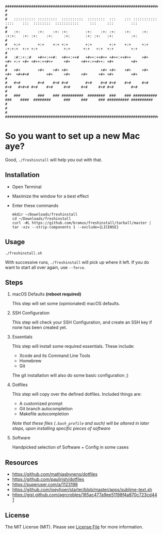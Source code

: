 ```
###############################################################################################################################################
#                                                                                                                                             #
#   :::::::::: :::::::::  ::::::::::  ::::::::  :::    ::: ::::::::::: ::::    :::  ::::::::  :::::::::::     :::     :::        :::          #
#   :+:        :+:    :+: :+:        :+:    :+: :+:    :+:     :+:     :+:+:   :+: :+:    :+:     :+:       :+: :+:   :+:        :+:          #
#   +:+        +:+    +:+ +:+        +:+        +:+    +:+     +:+     :+:+:+  +:+ +:+            +:+      +:+   +:+  +:+        +:+          #
#   :#::+::#   +#++:++#:  +#++:++#   +#++:++#++ +#++:++#++     +#+     +#+ +:+ +#+ +#++:++#++     +#+     +#++:++#++: +#+        +#+          #
#   +#+        +#+    +#+ +#+               +#+ +#+    +#+     +#+     +#+  +#+#+#        +#+     +#+     +#+     +#+ +#+        +#+          #
#   #+#        #+#    #+# #+#        #+#    #+# #+#    #+#     #+#     #+#   #+#+# #+#    #+#     #+#     #+#     #+# #+#        #+#          #
#   ###        ###    ### ##########  ########  ###    ### ########### ###    ####  ########      ###     ###     ### ########## ##########   #
#                                                                                                                                             #
###############################################################################################################################################
```

# So you want to set up a new Mac aye?

Good, `./freshinstall` will help you out with that.

## Installation

- Open Terminal

- Maximize the window for a best effect

- Enter these commands

	```
	mkdir ~/Downloads/freshinstall
	cd ~/Downloads/freshinstall
	curl -#L https://github.com/bramus/freshinstall/tarball/master | tar -xzv --strip-components 1 --exclude={LICENSE}
	```

## Usage

```
./freshinstall.sh
```

With successive runs, `./freshinstall` will pick up where it left. If you do want to start all over again, use `--force`.

## Steps

1. macOS Defaults **(reboot required)**

	This step will set some (opinionated) macOS defaults.

2. SSH Configuration

	This step will check your SSH Configuration, and create an SSH key if none has been created yet.

3. Essentials

	This step will install some required essentials. These include:

	- Xcode and its Command Line Tools
	- Homebrew
	- Git

	The git installation will also do some basic configuration ;)

4. Dotfiles

	This step will copy over the defined dotfiles. Included things are:

	- A customized prompt
	- Git branch autocompletion
	- Makefile autocompletion

	_Note that these files (`.bash_profile` and such) will be altered in later steps, upon installing specific pieces of software_

5. Software

	Handpicked selection of Software + Config in some cases

## Resources

- https://github.com/mathiasbynens/dotfiles
- https://github.com/paulirish/dotfiles
- https://superuser.com/a/1123198
- https://github.com/joeyhoer/starter/blob/master/apps/sublime-text.sh
- https://gist.github.com/agrcrobles/165ac477a9ee51198f4a870c723cd441

## License

The MIT License (MIT). Please see [License File](LICENSE) for more information.
